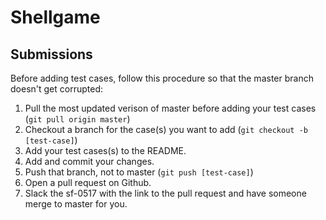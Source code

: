 # Shellgame

## Submissions
Before adding test cases, follow this procedure so that the master branch doesn't get corrupted:
1. Pull the most updated verison of master before adding your test cases (`git pull origin master`)
2. Checkout a branch for the case(s) you want to add (`git checkout -b [test-case]`)
3. Add your test cases(s) to the README.
4. Add and commit your changes.
5. Push that branch, not to master (`git push [test-case]`)
6. Open a pull request on Github.
7. Slack the sf-0517 with the link to the pull request and have someone merge to master for you.